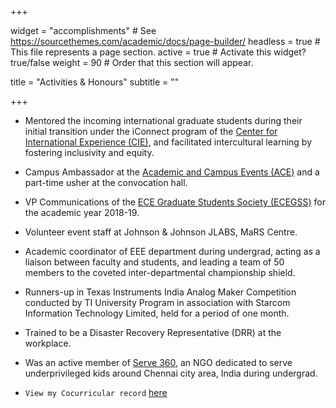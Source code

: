 +++

widget = "accomplishments"  # See https://sourcethemes.com/academic/docs/page-builder/
headless = true  # This file represents a page section.
active = true  # Activate this widget? true/false
weight = 90  # Order that this section will appear.

title = "Activities & Honours"
subtitle = ""

+++

* Mentored the incoming international graduate students during their initial transition under the iConnect program of the <a href="https://www.studentlife.utoronto.ca/cie" target="_blank">Center for International Experience (CIE)</a>, and facilitated intercultural learning by fostering inclusivity and equity.

* Campus Ambassador at the <a href="https://www.ace.utoronto.ca/" target="_blank">Academic and Campus Events (ACE)</a> and a part-time usher at the convocation hall.

* VP Communications of the <a href="http://ecegss.sa.utoronto.ca/" target="_blank">ECE Graduate Students Society (ECEGSS)</a> for the academic year 2018-19.

* Volunteer event staff at Johnson & Johnson JLABS, MaRS Centre.

* Academic coordinator of EEE department during undergrad, acting as a liaison between faculty and students, and leading a team of 50 members to the coveted inter-departmental championship shield.

* Runners-up in Texas Instruments India Analog Maker Competition conducted by TI University Program in association with Starcom Information Technology Limited, held for a period of one month.

* Trained to be a Disaster Recovery Representative (DRR) at the workplace.

* Was an active member of <a href="https://www.facebook.com/www.serve360/" target="_blank">Serve 360</a>, an NGO dedicated to serve underprivileged kids around Chennai city area, India during undergrad.

* `View my Cocurricular record` [here](files/Mahesh_Sudhakar_CCR.pdf)
